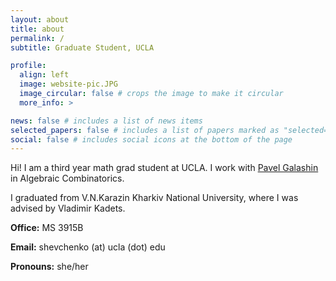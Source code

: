 ```yaml
---
layout: about
title: about
permalink: /
subtitle: Graduate Student, UCLA

profile:
  align: left
  image: website-pic.JPG
  image_circular: false # crops the image to make it circular
  more_info: >

news: false # includes a list of news items
selected_papers: false # includes a list of papers marked as "selected={true}"
social: false # includes social icons at the bottom of the page
---
```


Hi! I am a third year math grad student at UCLA. I work with [Pavel Galashin](https://www.math.ucla.edu/~galashin/) in Algebraic Combinatorics.

I graduated from V.N.Karazin Kharkiv National University, where I was advised by Vladimir Kadets.

**Office:** MS 3915B

**Email:** shevchenko (at) ucla (dot) edu

**Pronouns:** she/her
